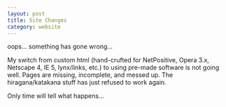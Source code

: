 ```yaml
---
layout: post
title: Site Changes
category: website
---
```

oops&#8230; something has gone wrong&#8230;

My switch from custom html (hand-crufted for NetPositive, Opera 3.x, Netscape 4, <span class="caps">IE 5</span>, lynx/links, etc.) to using pre-made software is not going well. Pages are missing, incomplete, and messed up. The hiragana/katakana stuff has just refused to work again.

Only time will tell what happens&#8230;
